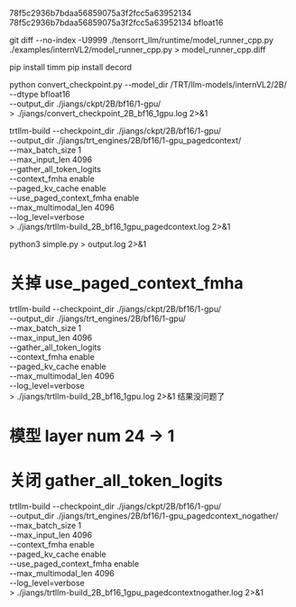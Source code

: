

78f5c2936b7bdaa56859075a3f2fcc5a63952134
78f5c2936b7bdaa56859075a3f2fcc5a63952134
bfloat16



git diff --no-index -U9999 ./tensorrt_llm/runtime/model_runner_cpp.py ./examples/internVL2/model_runner_cpp.py > model_runner_cpp.diff

pip install timm
pip install decord


python convert_checkpoint.py --model_dir /TRT/llm-models/internVL2/2B/ \
                --dtype bfloat16 \
                --output_dir ./jiangs/ckpt/2B/bf16/1-gpu/ \
                > ./jiangs/convert_checkpoint_2B_bf16_1gpu.log 2>&1 

trtllm-build --checkpoint_dir ./jiangs/ckpt/2B/bf16/1-gpu/ \
             --output_dir ./jiangs/trt_engines/2B/bf16/1-gpu_pagedcontext/ \
             --max_batch_size 1 \
             --max_input_len 4096 \
             --gather_all_token_logits \
             --context_fmha enable \
             --paged_kv_cache enable \
             --use_paged_context_fmha enable \
             --max_multimodal_len 4096 \
             --log_level=verbose \
             > ./jiangs/trtllm-build_2B_bf16_1gpu_pagedcontext.log 2>&1 

python3 simple.py > output.log 2>&1


# 关掉 use_paged_context_fmha
trtllm-build --checkpoint_dir ./jiangs/ckpt/2B/bf16/1-gpu/ \
             --output_dir ./jiangs/trt_engines/2B/bf16/1-gpu/ \
             --max_batch_size 1 \
             --max_input_len 4096 \
             --gather_all_token_logits \
             --context_fmha enable \
             --paged_kv_cache enable \
             --max_multimodal_len 4096 \
             --log_level=verbose \
             > ./jiangs/trtllm-build_2B_bf16_1gpu.log 2>&1
结果没问题了


# 模型 layer num  24 -> 1
# 关闭 gather_all_token_logits
trtllm-build --checkpoint_dir ./jiangs/ckpt/2B/bf16/1-gpu/ \
             --output_dir ./jiangs/trt_engines/2B/bf16/1-gpu_pagedcontext_nogather/ \
             --max_batch_size 1 \
             --max_input_len 4096 \
             --context_fmha enable \
             --paged_kv_cache enable \
             --use_paged_context_fmha enable \
             --max_multimodal_len 4096 \
             --log_level=verbose \
             > ./jiangs/trtllm-build_2B_bf16_1gpu_pagedcontextnogather.log 2>&1 